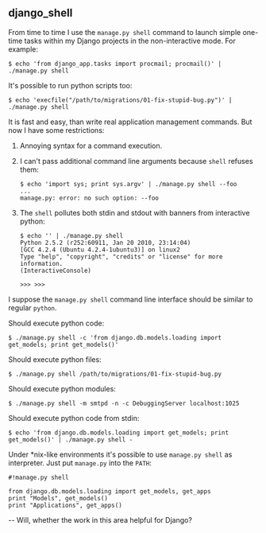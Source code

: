 django_shell
------------

From time to time I use the `manage.py shell` command to launch simple one-time
tasks within my Django projects in the non-interactive mode. For example:

    $ echo 'from django_app.tasks import procmail; procmail()' | ./manage.py shell

It's possible to run python scripts too:

    $ echo 'execfile("/path/to/migrations/01-fix-stupid-bug.py")' | ./manage.py shell

It is fast and easy, than write real application management commands. But now I
have some restrictions:

1. Annoying syntax for a command execution.
2. I can't pass additional command line arguments because `shell` refuses them:

       $ echo 'import sys; print sys.argv' | ./manage.py shell --foo
       ...
       manage.py: error: no such option: --foo

3. The `shell` pollutes both stdin and stdout with banners from interactive
   python:

       $ echo '' | ./manage.py shell
       Python 2.5.2 (r252:60911, Jan 20 2010, 23:14:04) 
       [GCC 4.2.4 (Ubuntu 4.2.4-1ubuntu3)] on linux2
       Type "help", "copyright", "credits" or "license" for more information.
       (InteractiveConsole)

       >>> >>> 

I suppose the `manage.py shell` command line interface should be similar to
regular `python`.

Should execute python code:

    $ ./manage.py shell -c 'from django.db.models.loading import get_models; print get_models()'

Should execute python files:

    $ ./manage.py shell /path/to/migrations/01-fix-stupid-bug.py

Should execute python modules:

    $ ./manage.py shell -m smtpd -n -c DebuggingServer localhost:1025

Should execute python code from stdin:

    $ echo 'from django.db.models.loading import get_models; print get_models()' | ./manage.py shell -

Under \*nix-like environments it's possible to use `manage.py shell` as
interpreter. Just put `manage.py` into the `PATH`:

    #!manage.py shell

    from django.db.models.loading import get_models, get_apps
    print "Models", get_models()
    print "Applications", get_apps()

-- 
Will, whether the work in this area helpful for Django?

